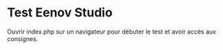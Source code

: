 # Test Eenov Studio

Ouvrir index.php sur un navigateur pour débuter le test et avoir accès aux consignes.